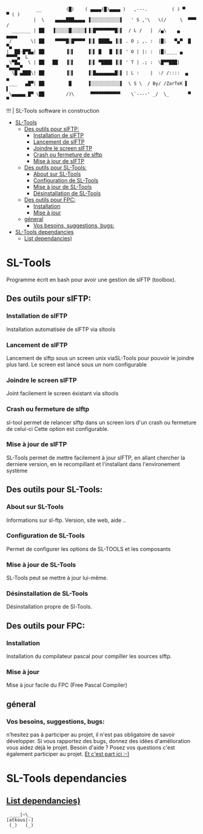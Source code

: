 ```
           __         (█)    ( ▄▄▄▄(█)▄▄▄▄ )   ,---.         ( ) ▀     ▀ ( )
          |  \    ▄▄▄▄███▄▄▄▄ ▐░░░░░░░░░░░▌   ' S ,'\   \(/     \  ▀▀▀  /
  _______ | ██   ▐░░░░░█░░░░░▌▐░█▀▀▀▀▀▀▀█░▌  / L /   |  /▄\    ▄    ▄▄▄▄
 /       \| ██    ▀▀▀▀█░█▀▀▀▀ ▐░▌ ████▄ ▐░▌ . O ; ,. :  |█|   ▀▄▀  █     ▀▄
|  ██-█▀█▄| ██        ▐░▌     ▐░▌ █   █ ▐░▌ ' O | |: :  |█|____ ▄  ▀▀▀▀▄  L
 \▀█▄   \ | ██   ██   ▐░▌     ▐░▌ ▀████ ▐░▌ ' T | .; :  \█▀▀███| ▀▄▄▄▄▀    
  \█ ▄███\| ██        ▐░▌     ▐░█▄▄▄▄▄▄▄█░▌ | L :    |  :/ /::::  ▄   ▄
 ___   ▄█▀| ██         █      ▐░░░░░░░░░░░▌  \ S \  / By/ /ZarTeK ▌   ▌
 \▄▄▄▄▄_█▀ \██        /)\      ▀▀▀▀▀▀▀▀▀▀▀    \`----' _/  \_       ▀   ▀
```
!!! | SL-Tools software in construction
- [SL-Tools](#sl-tools)
  - [Des outils pour slFTP:](#des-outils-pour-slftp)
    - [Installation de slFTP](#installation-de-slftp)
    - [Lancement de slFTP](#lancement-de-slftp)
    - [Joindre le screen slFTP](#joindre-le-screen-slftp)
    - [Crash ou fermeture de slftp](#crash-ou-fermeture-de-slftp)
    - [Mise à jour de slFTP](#mise-à-jour-de-slftp)
  - [Des outils pour SL-Tools:](#des-outils-pour-sl-tools)
    - [About sur SL-Tools](#about-sur-sl-tools)
    - [Configuration de SL-Tools](#configuration-de-sl-tools)
    - [Mise à jour de SL-Tools](#mise-à-jour-de-sl-tools)
    - [Désinstallation de SL-Tools](#désinstallation-de-sl-tools)
  - [Des outils pour FPC:](#des-outils-pour-fpc)
    - [Installation](#installation)
    - [Mise à jour](#mise-à-jour)
  - [géneral](#general)
    - [Vos besoins, suggestions, bugs:](#vos-besoins-suggestions-bugs)
- [SL-Tools dependancies](#sl-tools-dependancies)
  - [List dependancies)](#list-dependancies)
 
# SL-Tools
Programme écrit en bash pour avoir une gestion de slFTP (toolbox). 
## Des outils pour slFTP:

### Installation de slFTP
Installation automatisée de slFTP via sltools
### Lancement de slFTP
Lancement de slftp sous un screen unix viaSL-Tools pour pouvoir le joindre plus tard.
Le screen est lancé sous un nom configurable
### Joindre le screen slFTP
Joint facilement le screen éxistant via sltools
### Crash ou fermeture de slftp
sl-tool permet de relancer slftp dans un screen lors d'un crash ou fermeture de celui-ci
Cette option est configurable.
### Mise à jour de slFTP
SL-Tools permet de mettre facilement à jour slFTP, en allant chercher la derniere version,  en le recompillant et l'installant dans l'environement système
## Des outils pour SL-Tools:
### About sur SL-Tools
Informations sur sl-ftp. Version, site web, aide ..
### Configuration de SL-Tools
Permet de configurer les options de SL-TOOLS et les composants
### Mise à jour de SL-Tools
SL-Tools peut se mettre à jour lui-même.
### Désinstallation de SL-Tools
Désinstallation propre de Sl-Tools.
## Des outils pour FPC:
### Installation
Installation du compilateur pascal pour compiller les sources slftp.
### Mise à jour
Mise à jour facile du FPC (Free Pascal Compiler)
## géneral
### Vos besoins, suggestions, bugs: 
n’hesitez pas à participer au projet, il n'est pas obligatoire de savoir développer.
Si vous rapportez des bugs, donnez des idées d'amélioration vous aidez déjà le projet.
Besoin d'aide ? Posez vos questions c'est également participer au projet.
[Et c'est part ici :-)](https://github.com/ZarTek-Creole/slTools/issues/new)

# SL-Tools dependancies 
[List dependancies)](https://github.com/ZarTek-Creole/slTools/blob/master/usr/bin/sltools#L45)
---
```
 ____|~\_
[atkous|-]
 (_)   (_)
```



